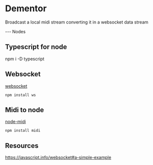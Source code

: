 # Dementor

Broadcast a local midi stream converting it in a websocket data stream

--- Nodes

## Typescript for node

npm i -D typescript

## Websocket

[websocket](https://github.com/websockets/ws)

```
npm install ws
```

## Midi to node

[node-midi](https://github.com/justinlatimer/node-midi)

```
npm install midi
```
## Resources

https://javascript.info/websocket#a-simple-example
